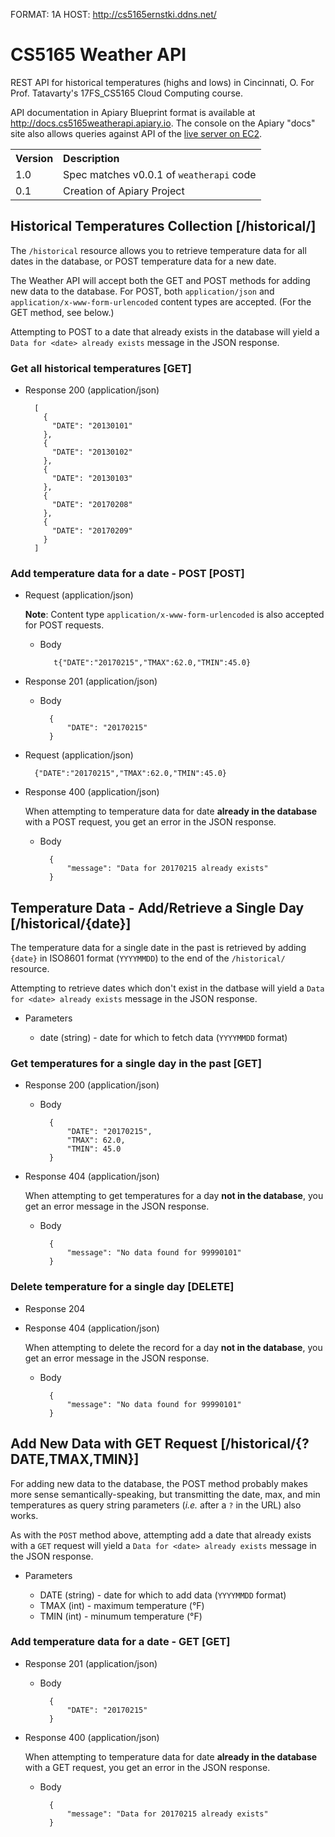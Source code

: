 FORMAT: 1A
HOST: http://cs5165ernstki.ddns.net/

# CS5165 Weather API

REST API for historical temperatures (highs and lows) in Cincinnati, O. For Prof. Tatavarty's
17FS_CS5165 Cloud Computing course.

API documentation in Apiary Blueprint format is available at
<http://docs.cs5165weatherapi.apiary.io>. The console on the Apiary "docs" site also allows
queries against API of the [live server on EC2](http://cs5165ernstki.ddns.net/).

<table>
    <tr>
        <th align="left">Version</th><th align="left">Description</th>
    </tr>
        <tr>
        <td valign="top">1.0</td><td>Spec matches v0.0.1 of <code>weatherapi</code> code</td>
    </tr>
    <tr>
        <td valign="top">0.1</td><td>Creation of Apiary Project</td>
    </tr>
</table>


## Historical Temperatures Collection [/historical/]

The `/historical` resource allows you to retrieve temperature data for all dates
in the database, or POST temperature data for a new date.

The Weather API will accept both the GET and POST methods for adding new data
to the database. For POST, both `application/json` and `application/x-www-form-urlencoded`
content types are accepted. (For the GET method, see below.)

Attempting to POST to a date that already exists in the database will yield
a `Data for <date> already exists` message in the JSON response.


### Get all historical temperatures [GET]

+ Response 200 (application/json)

        [
          {
            "DATE": "20130101"
          },
          {
            "DATE": "20130102"
          },
          {
            "DATE": "20130103"
          },
          {
            "DATE": "20170208"
          },
          {
            "DATE": "20170209"
          }
        ]

### Add temperature data for a date - POST [POST]


+ Request (application/json)

    **Note**: Content type `application/x-www-form-urlencoded` is also accepted for
    POST requests.

    + Body

             t{"DATE":"20170215","TMAX":62.0,"TMIN":45.0}


+ Response 201 (application/json)

    + Body

            {
                "DATE": "20170215"
            }

+ Request (application/json)

        {"DATE":"20170215","TMAX":62.0,"TMIN":45.0}


+ Response 400 (application/json)

    When attempting to temperature data for date **already in the database**
    with a POST request, you get an error in the JSON response.

    + Body

            {
                "message": "Data for 20170215 already exists"
            }
            

## Temperature Data - Add/Retrieve a Single Day [/historical/{date}]

The temperature data for a single date in the past is retrieved by adding `{date}` in
ISO8601 format (`YYYYMMDD`) to the end of the `/historical/` resource.

Attempting to retrieve dates which don't exist in the datbase will yield a
`Data for <date> already exists` message in the JSON response.

+ Parameters

    + date (string) - date for which to fetch data (`YYYYMMDD` format)

### Get temperatures for a single day in the past [GET]

+ Response 200 (application/json)

    + Body

            {
                "DATE": "20170215",
                "TMAX": 62.0,
                "TMIN": 45.0
            }
            
+ Response 404 (application/json)

    When attempting to get temperatures for a day **not in the database**,
    you get an error message in the JSON response.
    
    + Body 

            {
                "message": "No data found for 99990101"
            }
            
### Delete temperature for a single day [DELETE]

+ Response 204

+ Response 404 (application/json)

    When attempting to delete the record for a day **not in the database**, you
    get an error message in the JSON response.
    
    + Body

            {
                "message": "No data found for 99990101"
            }


## Add New Data with GET Request [/historical/{?DATE,TMAX,TMIN}]

For adding new data to the database, the POST method probably makes more sense
semantically-speaking, but transmitting the date, max, and min temperatures as
query string parameters (_i.e._ after a `?` in the URL) also works.

As with the `POST` method above, attempting add a date that already exists
with a `GET` request will yield a `Data for <date> already exists` message in
the JSON response.

+ Parameters

    + DATE (string) - date for which to add data (`YYYYMMDD` format)
    + TMAX (int) - maximum temperature (&deg;F)
    + TMIN (int) - minumum temperature (&deg;F)
    
### Add temperature data for a date - GET [GET]

+ Response 201 (application/json)

    + Body

            {
                "DATE": "20170215"
            }

+ Response 400 (application/json)

    When attempting to temperature data for date **already in the database**
    with a GET request, you get an error in the JSON response.

    + Body

            {
                "message": "Data for 20170215 already exists"
            }